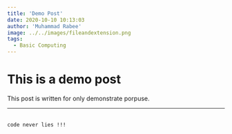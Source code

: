 ```yaml
---
title: 'Demo Post'
date: 2020-10-10 10:13:03
author: 'Muhammad Rabee'
image: ../../images/fileandextension.png
tags:
  - Basic Computing
---
```

# This is a demo post
This post is written for only demonstrate porpuse.
<br><hr><br>
<code>code never lies !!!</code>